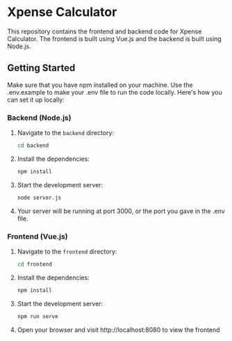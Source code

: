 # Xpense Calculator

This repository contains the frontend and backend code for Xpense Calculator. The frontend is built using Vue.js and the backend is built using Node.js.

## Getting Started

Make sure that you have npm installed on your machine. Use the .env.example to make your .env file to run the code locally. Here's how you can set it up locally:

### Backend (Node.js)

1. Navigate to the `backend` directory:
   ```bash
   cd backend
   ```
2. Install the dependencies:
   ```bash
   npm install
   ```
3. Start the development server:
   ```bash
   node server.js
   ```
4. Your server will be running at port 3000, or the port you gave in the .env file.


### Frontend (Vue.js)

1. Navigate to the `frontend` directory:
   ```bash
   cd frontend
   ```
2. Install the dependencies:
   ```bash
   npm install
   ```
3. Start the development server:
   ```bash
   npm run serve
   ```
4. Open your browser and visit http://localhost:8080 to view the frontend

